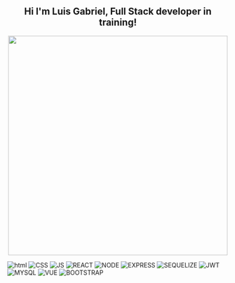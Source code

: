 <div align='center'>
  <h2><b> Hi I'm Luis Gabriel, Full Stack developer in training!</b></h2>
  <img width="500em" src="https://github-readme-stats.vercel.app/api?username=luixgabriel&show_icons=true&theme=cobalt&include_all_commits=true&count_private=true"/>
<!--    <img height="180em" src="https://github-readme-streak-stats.herokuapp.com/?user=luixgabriel&theme=dark"/> -->
</div>
  



![html](https://img.shields.io/badge/HTML-239120?style=for-the-badge&logo=html5&logoColor=white)
![CSS](https://img.shields.io/badge/CSS3-1572B6?style=for-the-badge&logo=css3&logoColor=white)
![JS](https://img.shields.io/badge/JavaScript-F7DF1E?style=for-the-badge&logo=javascript&logoColor=black)
![REACT](https://img.shields.io/badge/React-20232A?style=for-the-badge&logo=react&logoColor=61DAFB)
![NODE](https://img.shields.io/badge/Node.js-43853D?style=for-the-badge&logo=node.js&logoColor=white)
![EXPRESS](https://img.shields.io/badge/Express.js-404D59?style=for-the-badge)
![SEQUELIZE](https://img.shields.io/badge/sequelize-323330?style=for-the-badge&logo=sequelize&logoColor=blue)
![JWT](https://img.shields.io/badge/json%20web%20tokens-323330?style=for-the-badge&logo=json-web-tokens&logoColor=pinke)
![MYSQL](https://img.shields.io/badge/MySQL-00000F?style=for-the-badge&logo=mysql&logoColor=white)
![VUE](https://img.shields.io/badge/Vue.js-35495E?style=for-the-badge&logo=vue.js&logoColor=4FC08D)
![BOOTSTRAP](https://img.shields.io/badge/Bootstrap-563D7C?style=for-the-badge&logo=bootstrap&logoColor=white)



